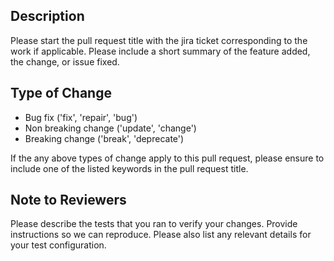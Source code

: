 ## Description

Please start the pull request title with the jira ticket corresponding to the work if applicable. Please include a short summary of the feature added, the change, or issue fixed.

## Type of Change
- Bug fix ('fix', 'repair', 'bug')
- Non breaking change ('update', 'change')
- Breaking change ('break', 'deprecate')

If the any above types of change apply to this pull request, please ensure to include one of the listed keywords in the pull request title.

## Note to Reviewers

Please describe the tests that you ran to verify your changes. Provide instructions so we can reproduce. Please also list any relevant details for your test configuration.
